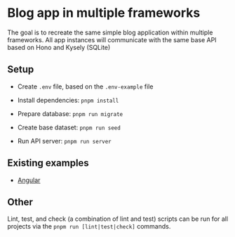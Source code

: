 # Blog app in multiple frameworks

The goal is to recreate the same simple blog application within multiple frameworks. All app instances will communicate with the same base API based on Hono and Kysely (SQLite)

## Setup

- Create `.env` file, based on the `.env-example` file
- Install dependencies: `pnpm install`
- Prepare database: `pnpm run migrate`
- Create base dataset: `pnpm run seed`

- Run API server: `pnpm run server`

## Existing examples

- [Angular](./packages/angular/README.md)

## Other

Lint, test, and check (a combination of lint and test) scripts can be run for all projects via the `pnpm run [lint|test|check]` commands.
